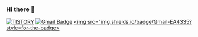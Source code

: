 ### Hi there 👋

<!--
**ddong3301/ddong3301** is a ✨ _special_ ✨ repository because its `README.md` (this file) appears on your GitHub profile.

Here are some ideas to get you started:

- 🔭 I’m currently working on ...
- 🌱 I’m currently learning ...
- 👯 I’m looking to collaborate on ...
- 🤔 I’m looking for help with ...
- 💬 Ask me about ...
- 📫 How to reach me: ...
- 😄 Pronouns: ...
- ⚡ Fun fact: ...
-->

<a href="https://odhok.tistory.com" target="_blank"><img alt="TISTORY" src ="https://img.shields.io/badge/Tistory-white.svg?&style=for-the-badge"/></a>
[![Gmail Badge](https://img.shields.io/badge/Gmail-d14836?style=flat-square&logo=Gmail&logoColor=white&link=mailto:ssuny303@gmail.com)](mailto:ssuny303@gmail.com)
<a href="mailto:ssuny303@gmail.com"><img src="img.shields.io/badge/Gmail-EA4335?style=for-the-badge></a>
